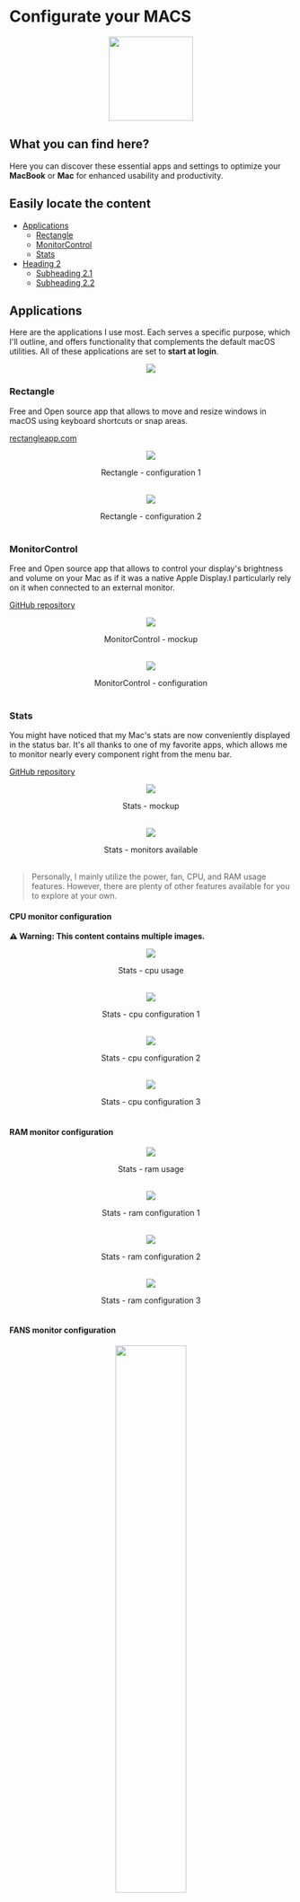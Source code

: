 # Configurate your MACS

<p align="center"><img src="docs/logo.png" width=150px></p> 

## What you can find here?
Here you can discover these essential apps and settings to optimize your **MacBook** or **Mac** for enhanced usability and productivity.

## Easily locate the content
- [Applications](#Applications)
  - [Rectangle](#rectangle)
  - [MonitorControl](#monitorcontrol)
  - [Stats](#stats)
- [Heading 2](#heading-2)
  - [Subheading 2.1](#subheading-21)
  - [Subheading 2.2](#subheading-22)

## Applications
Here are the applications I use most. Each serves a specific purpose, which I'll outline, and offers functionality that complements the default macOS utilities. All of these applications are set to **start at login**.

<p align="center"><img src="docs/applications.png" width=auto></p> 

### Rectangle
Free and Open source app that allows to move and resize windows in macOS using keyboard shortcuts or snap areas. 

[rectangleapp.com]("https://rectangleapp.com/")

<p align="center"><img src="docs/rectangle/rectangle-config.png">
<p align="center" justify="center">Rectangle - configuration 1<br><br />


<p align="center"><img src="docs/rectangle/rectangle-config2.png">
<p align="center" justify="center">Rectangle - configuration 2<br><br />

### MonitorControl
Free and Open source app that allows to control your display's brightness and volume on your Mac as if it was a native Apple Display.I particularly rely on it when connected to an external monitor.

[GitHub repository]("https://github.com/MonitorControl/MonitorControl")

<p align="center"><img src="docs/monitorControl/monitorControl-mockup.png">
<p align="center" justify="center">MonitorControl - mockup<br><br />

<p align="center"><img src="docs/monitorControl/monitorControl-config.png">
<p align="center" justify="center">MonitorControl - configuration<br><br />

### Stats
You might have noticed that my Mac's stats are now conveniently displayed in the status bar. It's all thanks to one of my favorite apps, which allows me to monitor nearly every component right from the menu bar.

[GitHub repository]("https://github.com/exelban/stats")

<p align="center"><img src="docs/stats/stats-mockup1.png">
<p align="center" justify="center">Stats - mockup<br><br />

<p align="center"><img src="docs/stats/stats-mockup2.png">
<p align="center" justify="center">Stats - monitors available<br><br />

> Personally, I mainly utilize the power, fan, CPU, and RAM usage features. However, there are plenty of other features available for you to explore at your own.

#### CPU monitor configuration
**⚠️ Warning: This content contains multiple images.**

<p align="center"><img src="docs/stats/stats-cpu.png">
<p align="center" justify="center">Stats - cpu usage<br><br />

<p align="center"><img src="docs/stats/stats-cpu1.png">
<p align="center" justify="center">Stats - cpu configuration 1<br><br />

<p align="center"><img src="docs/stats/stats-cpu2.png">
<p align="center" justify="center">Stats - cpu configuration 2<br><br />

<p align="center"><img src="docs/stats/stats-cpu3.png">
<p align="center" justify="center">Stats - cpu configuration 3<br><br />

#### RAM monitor configuration

<p align="center"><img src="docs/stats/stats-ram.png">
<p align="center" justify="center">Stats - ram usage<br><br />

<p align="center"><img src="docs/stats/stats-ram1.png">
<p align="center" justify="center">Stats - ram configuration 1<br><br />

<p align="center"><img src="docs/stats/stats-ram2.png">
<p align="center" justify="center">Stats - ram configuration 2<br><br />

<p align="center"><img src="docs/stats/stats-ram3.png">
<p align="center" justify="center">Stats - ram configuration 3<br><br />

#### FANS monitor configuration

<p align="center"><img src="docs/stats/stats-fans.png" width=50%>
<p align="center" justify="center">Stats - fans usage (bottom) in RPM<br><br />

<p align="center"><img src="docs/stats/stats-fans1.png">
<p align="center" justify="center">Stats - fans configuration 1<br><br />

<p align="center"><img src="docs/stats/stats-fans2.png">
<p align="center" justify="center">Stats - fans configuration 2<br><br />

#### POWER monitor configuration
<p align="center"><img src="docs/stats/stats-fans.png">
<p align="center" justify="center">Stats - fans usage (top)<br><br />

<p align="center"><img src="docs/stats/stats-battery1.png">
<p align="center" justify="center">Stats - power configuration 1<br><br />

<p align="center"><img src="docs/stats/stats-battery2.png">
<p align="center" justify="center">Stats - power configuration 2<br><br />

### iBar
With the arrival of Apple Silicon processors, the introduction of the notch has led to limited space in the menu bar. This app enables you to group icons occupying space into a fixed folder directly on your menu bar.

<p align="center"><img src="docs/iBar/ibar-mockup.png">
<p align="center" justify="center">iBar - mockup<br><br />

## System Settings